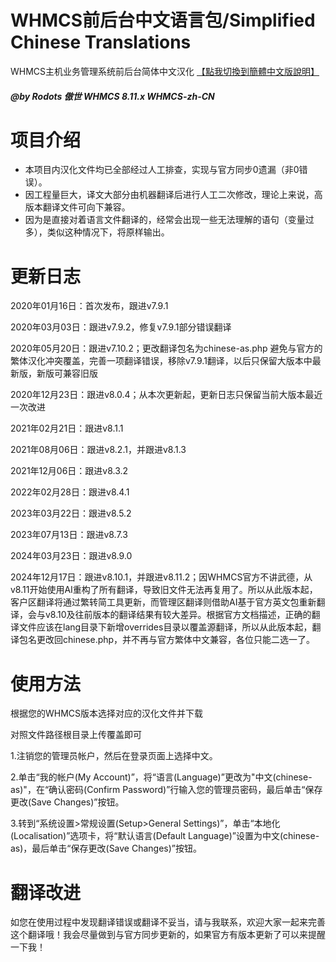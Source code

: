 # WHMCS前后台中文语言包/Simplified Chinese Translations
WHMCS主机业务管理系统前后台简体中文汉化 [【點我切換到簡體中文版說明】](https://github.com/Rodots/WHMCS-zh-CN/blob/master/Traditional-README.md)

##### @by Rodots 傲世 WHMCS 8.11.x WHMCS-zh-CN

# 项目介绍

* 本项目内汉化文件均已全部经过人工排查，实现与官方同步0遗漏（非0错误）。
* 因工程量巨大，译文大部分由机器翻译后进行人工二次修改，理论上来说，高版本翻译文件可向下兼容。
* 因为是直接对着语言文件翻译的，经常会出现一些无法理解的语句（变量过多），类似这种情况下，将原样输出。

# 更新日志

2020年01月16日：首次发布，跟进v7.9.1

2020年03月03日：跟进v7.9.2，修复v7.9.1部分错误翻译

2020年05月20日：跟进v7.10.2；更改翻译包名为chinese-as.php 避免与官方的繁体汉化冲突覆盖，完善一项翻译错误，移除v7.9.1翻译，以后只保留大版本中最新版，新版可兼容旧版

2020年12月23日：跟进v8.0.4；从本次更新起，更新日志只保留当前大版本最近一次改进

2021年02月21日：跟进v8.1.1

2021年08月06日：跟进v8.2.1，并跟进v8.1.3

2021年12月06日：跟进v8.3.2

2022年02月28日：跟进v8.4.1

2023年03月22日：跟进v8.5.2

2023年07月13日：跟进v8.7.3

2024年03月23日：跟进v8.9.0

2024年12月17日：跟进v8.10.1，并跟进v8.11.2；因WHMCS官方不讲武德，从v8.11开始使用AI重构了所有翻译，导致旧文件无法再复用了。所以从此版本起，客户区翻译将通过繁转简工具更新，而管理区翻译则借助AI基于官方英文包重新翻译，会与v8.10及往前版本的翻译结果有较大差异。根据官方文档描述，正确的翻译文件应该在lang目录下新增overrides目录以覆盖源翻译，所以从此版本起，翻译包名更改回chinese.php，并不再与官方繁体中文兼容，各位只能二选一了。

# 使用方法
根据您的WHMCS版本选择对应的汉化文件并下载

对照文件路径根目录上传覆盖即可

1.注销您的管理员帐户，然后在登录页面上选择中文。

2.单击“我的帐户(My Account)”，将“语言(Language)”更改为"中文(chinese-as)"，在“确认密码(Confirm Password)”行输入您的管理员密码，最后单击“保存更改(Save Changes)”按钮。

3.转到“系统设置>常规设置(Setup>General Settings)”，单击“本地化(Localisation)”选项卡，将“默认语言(Default Language)”设置为中文(chinese-as)，最后单击“保存更改(Save Changes)”按钮。

# 翻译改进
如您在使用过程中发现翻译错误或翻译不妥当，请与我联系，欢迎大家一起来完善这个翻译哦！我会尽量做到与官方同步更新的，如果官方有版本更新了可以来提醒一下我！